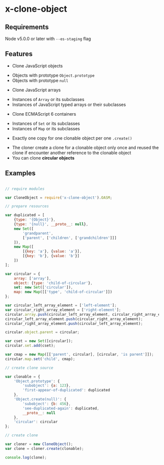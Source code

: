 
# x-clone-object

## Requirements

Node v5.0.0 or later with `--es-staging` flag

## Features

 * Clone JavaScript objects
  - Objects with prototype `Object.prototype`
  - Objects with prototype `null`

 * Clone JavaScript arrays
  - Instances of `Array` or its subclasses
  - Instances of JavaScript typed arrays or their subclasses

 * Clone ECMAScript 6 containers
  - Instances of `Set` or its subclasses
  - Instances of `Map` or its subclasses

 * Exactly one copy for one clonable object per one `.create()`
  - The cloner create a clone for a clonable object only once and reused the clone if encounter another reference to the clonable object
  - You can clone **circular objects**

## Examples

```javascript

// require modules

var CloneObject = require('x-clone-object').OASM;

// prepare resources

var duplicated = [
	{type: '{Object}'},
	{type: '{null}', __proto__: null},
	new Set([
		'grandparent',
		['parent', ['children', ['grandchildren']]]
	]),
	new Map([
		[{key: 'a'}, {value: 'a'}],
		[{key: 'b'}, {value: 'b'}]
	])
];

var circular = {
	array: ['array'],
	object: {type: 'child-of-circular'},
	set: new Set(['circular']),
	map: new Map([['type', 'child-of-circular']])
};

var circular_left_array_element = ['left-element'];
var circular_right_array_element = ['right-element'];
circular.array.push(circular_left_array_element, circular_right_array_element);
circular_left_array_element.push(circular_right_array_element);
circular_right_array_element.push(circular_left_array_element);

circular.object.parent = circular;

var cset = new Set([circular]);
circular.set.add(cset);

var cmap = new Map([['parent', circular], [circular, 'is parent']]);
circular.map.set('child', cmap);

// create clone source

var clonable = {
	'Object.prototype': {
		'subobject': {a: 123},
		'first-appear-of-duplicated': duplicated
	},
	'Object.create(null)': {
		'subobject': {b: 456},
		'see-duplicated-again': duplicated,
		__proto__: null
	},
	'circular': circular
};

// create clone

var cloner = new CloneObject();
var clone = cloner.create(clonable);

console.log(clone);
```
